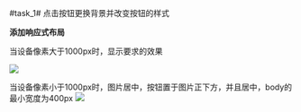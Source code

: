 #task_1#
点击按钮更换背景并改变按钮的样式

**添加响应式布局**

当设备像素大于1000px时，显示要求的效果

![](http://i.imgur.com/fTNqJTu.jpg)

当设备像素小于1000px时，图片居中，按钮置于图片正下方，并且居中，body的最小宽度为400px
![](http://i.imgur.com/bEPqAAH.png)